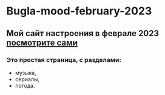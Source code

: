 # Bugla-mood-february-2023
## Мой сайт настроения в феврале 2023 [посмотрите сами](https://anastasiabuglakova.github.io/Bugla-mood-february-2023/)
### Это простая страница, с разделами:

- музыка,
- сериалы,
- погода.
